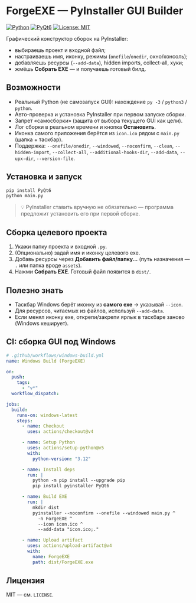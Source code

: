 # ForgeEXE — PyInstaller GUI Builder

[![Python](https://img.shields.io/badge/python-3.9%2B-blue)](#)
[![PyQt6](https://img.shields.io/badge/PyQt-6-41b883)](#)
[![License: MIT](https://img.shields.io/badge/License-MIT-yellow.svg)](LICENSE)

Графический конструктор сборок на PyInstaller:

- выбираешь проект и входной файл;
- настраиваешь имя, иконку, режимы (`onefile`/`onedir`, окно/консоль);
- добавляешь ресурсы (`--add-data`), hidden imports, collect-all, хуки;
- жмёшь **Собрать EXE** — и получаешь готовый билд.

## Возможности

- Реальный Python (не самозапуск GUI): нахождение `py -3` / `python3` / `python`.
- Авто-проверка и установка PyInstaller при первом запуске сборки.
- Запрет «самосборки» (защита от выбора текущего GUI как цели).
- Лог сборки в реальном времени и кнопка **Остановить**.
- Иконка самого приложения берётся из `icon.ico` рядом с `main.py` (шапка + таскбар).
- Поддержка: `--onefile/onedir`, `--windowed`, `--noconfirm`, `--clean`, `--hidden-import`,
  `--collect-all`, `--additional-hooks-dir`, `--add-data`, `--upx-dir`, `--version-file`.

## Установка и запуск

```bash
pip install PyQt6
python main.py
```

> 💡 PyInstaller ставить вручную не обязательно — программа предложит установить его при первой сборке.

## Сборка целевого проекта

1. Укажи папку проекта и входной `.py`.
2. (Опционально) задай имя и иконку целевого exe.
3. Добавь ресурсы через **Добавить файл/папку…** (путь назначения — `.` или папка вроде `assets`).
4. Нажми **Собрать EXE**. Готовый файл появится в `dist/`.

## Полезно знать

- Таскбар Windows берёт иконку из **самого exe** → указывай `--icon`.
- Для ресурсов, читаемых из файлов, используй `--add-data`.
- Если менял иконку exe, открепи/закрепи ярлык в таскбаре заново (Windows кеширует).

## CI: сборка GUI под Windows

```yaml
# .github/workflows/windows-build.yml
name: Windows Build (ForgeEXE)

on:
  push:
    tags:
      - "v*"
  workflow_dispatch:

jobs:
  build:
    runs-on: windows-latest
    steps:
      - name: Checkout
        uses: actions/checkout@v4

      - name: Setup Python
        uses: actions/setup-python@v5
        with:
          python-version: "3.12"

      - name: Install deps
        run: |
          python -m pip install --upgrade pip
          pip install pyinstaller PyQt6

      - name: Build EXE
        run: |
          mkdir dist
          pyinstaller --noconfirm --onefile --windowed main.py ^
            -n ForgeEXE ^
            --icon icon.ico ^
            --add-data "icon.ico;."

      - name: Upload artifact
        uses: actions/upload-artifact@v4
        with:
          name: ForgeEXE
          path: dist/ForgeEXE.exe
```

## Лицензия

MIT — см. `LICENSE`.
